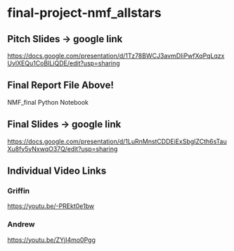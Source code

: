 # final-project-nmf_allstars
## Pitch Slides -> google link
https://docs.google.com/presentation/d/1Tz78BWCJ3avmDIiPwfXqPqLqzxUvlXEQu1CoBILiQDE/edit?usp=sharing

## Final Report File Above!
NMF_final Python Notebook

## Final Slides -> google link
https://docs.google.com/presentation/d/1LuRnMnstCDDEiExSbgIZCth6sTauXu8fy5yNxwqO37Q/edit?usp=sharing

## Individual Video Links
### Griffin 
https://youtu.be/-PREkt0e1bw

### Andrew
https://youtu.be/ZYjI4mo0Pgg
